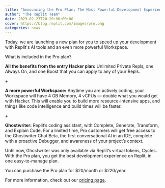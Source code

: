 ```yaml
---
title: "Announcing the Pro Plan: The Most Powerful Development Experience on Replit"
author: "The Replit Team"
date: 2023-02-23T20:20:06+00:00
cover: https://blog.replit.com/images/pro.png
categories: news
---
```


Today, we are launching a new plan for you to speed up your development with Replit's AI tools and an even more powerful Workspace. 

What is included in the Pro plan?

**All the benefits from the entry Hacker plan:** Unlimited Private Repls, one Always On, and one Boost that you can apply to any of your Repls.

\+

**A more powerful Workspace:** Anytime you are actively coding, your Workspace will have 4 GB Memory, 4 vCPUs  —  double what you would get with Hacker. This will enable you to build more resource-intensive apps, and things like code intelligence and build times will be faster.

\+

**Ghostwriter:** Replit’s coding assistant, with Complete, Generate, Transform, and Explain Code. For a limited time, Pro customers will get free access to the Ghostwriter Chat Beta, the first conversational AI in an IDE, complete with a proactive Debugger, and awareness of your project’s context. 

Until now, Ghostwriter was only available via Replit’s virtual tokens, Cycles. With the Pro plan, you get the best development experience on Replit, in one easy-to-manage plan. 

You can purchase the Pro plan for $20/month or $220/year. 

For more information, check out our [pricing page](https://replit.com/pricing).